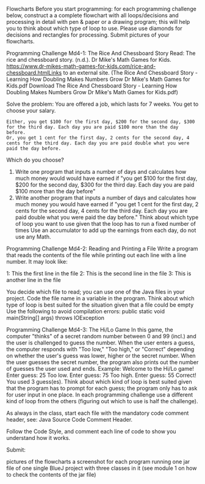 Flowcharts
Before you start programming: for each programming challenge below, construct a a complete flowchart with all loops/decisions and processing in detail with pen & paper or a drawing program; this will help you to think about which type of loop to use.
Please use diamonds for decisions and rectangles for processing. Submit pictures of your flowcharts.

Programming Challenge Md4-1: The Rice And Chessboard Story
Read: 
The rice and chessboard story. (n.d.). Dr Mike's Math Games for Kids.
https://www.dr-mikes-math-games-for-kids.com/rice-and-chessboard.htmlLinks to an external site.
(The Rice And Chessboard Story - Learning How Doubling Makes Numbers Grow Dr Mike's Math Games for Kids.pdf Download The Rice And Chessboard Story - Learning How Doubling Makes Numbers Grow Dr Mike's Math Games for Kids.pdf)

Solve the problem:
You are offered a job, which lasts for 7 weeks. You get to choose your salary.

    Either, you get $100 for the first day, $200 for the second day, $300 for the third day. Each day you are paid $100 more than the day before.
    Or, you get 1 cent for the first day, 2 cents for the second day, 4 cents for the third day. Each day you are paid double what you were paid the day before. 

Which do you choose?

1. Write one program that inputs a number of days and calculates how much money would would have earned if "you get $100 for the first day, $200 for the second day, $300 for the third day. Each day you are paid $100 more than the day before"
2. Write another program that inputs a number of days and calculates how much money you would have earned if "you get 1 cent for the first day, 2 cents for the second day, 4 cents for the third day. Each day you are paid double what you were paid the day before."
Think about which type of loop you want to use given that the loop has to run a fixed number of times
Use an accumulator to add up the earnings from each day, do not use any Math.

Programming Challenge Md4-2: Reading and Printing a File
Write a program that reads the contents of the file while printing out each line with a line number. It may look like:

1: This the first line in the file
2: This is the second line in the file
3: This is another line in the file

You decide which file to read; you can use one of the Java files in your project. Code the file name in a variable in the program.
Think about which type of loop is best suited for the situation given that a file could be empty
Use the following to avoid compilation errors:
public static void main(String[] args) throws IOException

Programming Challenge Md4-3: The Hi/Lo Game
In this game, the computer "thinks" of a secret random number between 0 and 99 (incl.) and the user is challenged to guess the number. When the user enters a guess, the computer responds with "Too low," "Too high," or "Correct" depending on whether the user's guess was lower, higher or the secret number. When the user guesses the secret number, the program also prints out the number of guesses the user used and ends. Example:
Welcome to the Hi/Lo game!
Enter guess: 25
Too low.
Enter guess: 75
Too high.
Enter guess: 55
Correct!
You used 3 guess(es).
Think about which kind of loop is best suited given that the program has to prompt for each guess; the program only has to ask for user input in one place.
In each programming challenge use a different kind of loop from the others (figuring out which to use is half the challenge).

As always in the class, start each file with the mandatory code comment header, see: Java Source Code Comment Header.

Follow the Code Style, and comment each line of code to show you understand how it works.

Submit:

pictures of the flowcharts
a screenshot for each program running
one jar file of one single BlueJ project with three classes in it (see module 1 on how to check the contents of the jar file)
